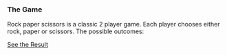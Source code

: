 ### **The Game**

Rock paper scissors is a classic 2 player game. Each player chooses either rock, paper or scissors. The possible outcomes:



[See the Result]()
